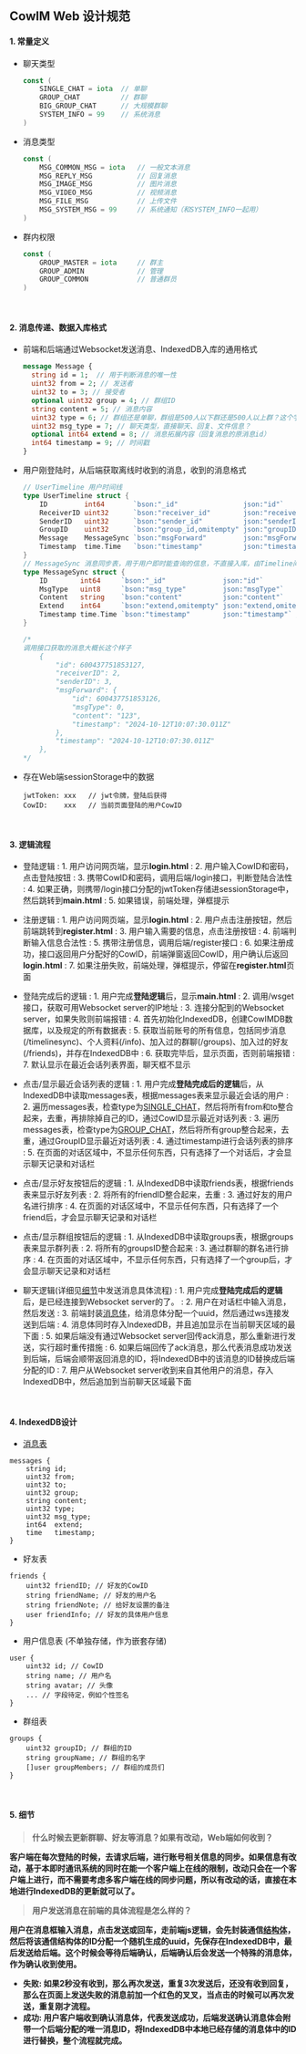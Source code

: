 ## CowIM Web 设计规范
<h4 id="constants">1. 常量定义 </h4>

<ul>

<li id="chat_type">聊天类型</li>

```go
const (
    SINGLE_CHAT = iota  // 单聊
    GROUP_CHAT          // 群聊
    BIG_GROUP_CHAT      // 大规模群聊
    SYSTEM_INFO = 99    // 系统消息
)
```

<li id="message_type">消息类型</li>

```go
const (
    MSG_COMMON_MSG = iota   // 一般文本消息
    MSG_REPLY_MSG           // 回复消息
    MSG_IMAGE_MSG           // 图片消息
    MSG_VIDEO_MSG           // 视频消息
    MSG_FILE_MSG            // 上传文件
    MSG_SYSTEM_MSG = 99     // 系统通知（和SYSTEM_INFO一起用）
)
```

<li id="group_priv">群内权限</li>

```go
const (
    GROUP_MASTER = iota     // 群主
    GROUP_ADMIN             // 管理
    GROUP_COMMON            // 普通群员
)
```
</ul>

<br>

<h4 id="types">2. 消息传递、数据入库格式</h4>

<ul>

<li id="message">前端和后端通过Websocket发送消息、IndexedDB入库的通用格式</li>

```protobuf
message Message {
  string id = 1;  // 用于判断消息的唯一性
  uint32 from = 2; // 发送者
  uint32 to = 3; // 接受者
  optional uint32 group = 4; // 群组ID
  string content = 5; // 消息内容
  uint32 type = 6; // 群组还是单聊，群组是500人以下群还是500人以上群？这个字段其实是冗余的，只是方便后端判断
  uint32 msg_type = 7; // 聊天类型，直接聊天、回复、文件信息？
  optional int64 extend = 8; // 消息拓展内容（回复消息的原消息id）
  int64 timestamp = 9; // 时间戳
}
```

<li id="timeline">用户刚登陆时，从后端获取离线时收到的消息，收到的消息格式</li>   

```go
// UserTimeline 用户时间线
type UserTimeline struct {
    ID         int64       `bson:"_id"                json:"id"`
    ReceiverID uint32      `bson:"receiver_id"        json:"receiverID"`
    SenderID   uint32      `bson:"sender_id"          json:"senderID"`
    GroupID    uint32      `bson:"group_id,omitempty" json:"groupID,omitempty"`
    Message    MessageSync `bson:"msgForward"         json:"msgForward"`
    Timestamp  time.Time   `bson:"timestamp"          json:"timestamp"` // 用于删除过时消息 + 实现Timeline模型(用户消息按时间线排列)
}
// MessageSync 消息同步表，用于用户即时能查询的信息，不直接入库，由Timeline间接入库（做数据冗余）
type MessageSync struct {
    ID        int64     `bson:"_id"              json:"id"`
    MsgType   uint8     `bson:"msg_type"         json:"msgType"`
    Content   string    `bson:"content"          json:"content"`
    Extend    int64     `bson:"extend,omitempty" json:"extend,omitempty"`
    Timestamp time.Time `bson:"timestamp"        json:"timestamp"` // 用于删除过时消息
}

/*
调用接口获取的消息大概长这个样子
    {
        "id": 600437751853127,
        "receiverID": 2,
        "senderID": 3,
        "msgForward": {
            "id": 600437751853126,
            "msgType": 0,
            "content": "123",
            "timestamp": "2024-10-12T10:07:30.011Z"
        },
        "timestamp": "2024-10-12T10:07:30.011Z"
    },
*/
```

<li id="sessions">存在Web端sessionStorage中的数据</li>

```
jwtToken: xxx   // jwt令牌，登陆后获得
CowID:    xxx   // 当前页面登陆的用户CowID
```

</ul>

<br>

<h4 id="logic">3. 逻辑流程</h4>

- 登陆逻辑
: 1. 用户访问网页端，显示**login.html**
: 2. 用户输入CowID和密码，点击登陆按钮
: 3. 携带CowID和密码，调用后端/login接口，判断登陆合法性
: 4. 如果正确，则携带/login接口分配的jwtToken存储进sessionStorage中，然后跳转到**main.html**
: 5. 如果错误，前端处理，弹框提示

- 注册逻辑
: 1. 用户访问网页端，显示**login.html**
: 2. 用户点击注册按钮，然后前端跳转到**register.html**
: 3. 用户输入需要的信息，点击注册按钮
: 4. 前端判断输入信息合法性
: 5. 携带注册信息，调用后端/register接口
: 6. 如果注册成功，接口返回用户分配好的CowID，前端弹窗返回CowID，用户确认后返回**login.html**
: 7. 如果注册失败，前端处理，弹框提示，停留在**register.html**页面

- 登陆完成后的逻辑
: 1. 用户完成**登陆逻辑**后，显示**main.html**
: 2. 调用/wsget接口，获取可用Websocket server的IP地址
: 3. 连接分配到的Websocket server，如果失败则前端报错
: 4. 首先初始化IndexedDB，创建CowIMDB数据库，以及规定的所有数据表
: 5. 获取当前账号的所有信息，包括同步消息(/timelinesync)、个人资料(/info)、加入过的群聊(/groups)、加入过的好友(/friends)，并存在IndexedDB中
: 6. 获取完毕后，显示页面，否则前端报错
: 7. 默认显示在最近会话列表界面，聊天框不显示

- 点击/显示最近会话列表的逻辑
: 1. 用户完成**登陆完成后的逻辑**后，从IndexedDB中读取messages表，根据messages表来显示最近会话的用户
: 2. 遍历messages表，检查type为[SINGLE_CHAT](#chat_type)，然后将所有from和to整合起来，去重，再排除掉自己的ID，通过CowID显示最近对话列表
: 3. 遍历messages表，检查type为[GROUP_CHAT](#chat_type)，然后将所有group整合起来，去重，通过GroupID显示最近对话列表
: 4. 通过timestamp进行会话列表的排序
: 5. 在页面的对话区域中，不显示任何东西，只有选择了一个对话后，才会显示聊天记录和对话栏

- 点击/显示好友按钮后的逻辑
: 1. 从IndexedDB中读取friends表，根据friends表来显示好友列表
: 2. 将所有的friendID整合起来，去重
: 3. 通过好友的用户名进行排序
: 4. 在页面的对话区域中，不显示任何东西，只有选择了一个friend后，才会显示聊天记录和对话栏

- 点击/显示群组按钮后的逻辑
: 1. 从IndexedDB中读取groups表，根据groups表来显示群列表
: 2. 将所有的groupsID整合起来
: 3. 通过群聊的群名进行排序
: 4. 在页面的对话区域中，不显示任何东西，只有选择了一个group后，才会显示聊天记录和对话栏

- 聊天逻辑(详细见[细节](#details)中发送消息具体流程)
: 1. 用户完成**登陆完成后的逻辑**后，是已经连接到Websocket server的了。
: 2. 用户在对话栏中输入消息，然后发送
: 3. 前端封装[消息体](#message)，给消息体分配一个uuid，然后通过ws连接发送到后端
: 4. 消息体同时存入IndexedDB，并且追加显示在当前聊天区域的最下面
: 5. 如果后端没有通过Websocket server回传ack消息，那么重新进行发送，实行超时重传措施
: 6. 如果后端回传了ack消息，那么代表消息成功发送到后端，后端会顺带返回消息的ID，将IndexedDB中的该消息的ID替换成后端分配的ID
: 7. 用户从Websocket server收到来自其他用户的消息，存入IndexedDB中，然后追加到当前聊天区域最下面

<br>

<h4 id="db">4. IndexedDB设计</h4>

- [消息表](#message)

```
messages {
    string id;
    uint32 from;
    uint32 to;
    uint32 group;
    string content;
    uint32 type;
    uint32 msg_type;
    int64  extend;
    time   timestamp;
}
```

- 好友表

```
friends {
    uint32 friendID; // 好友的CowID
    string friendName; // 好友的用户名
    string friendNote; // 给好友设置的备注
    user friendInfo; // 好友的具体用户信息
}
```

- 用户信息表 (不单独存储，作为嵌套存储)

```
user {
    uint32 id; // CowID
    string name; // 用户名
    string avatar; // 头像
    ... // 字段待定，例如个性签名
}
```

- 群组表

```
groups {
    uint32 groupID; // 群组的ID
    string groupName; // 群组的名字
    []user groupMembers; // 群组的成员们
}
```

<br>

<h4 id="details">5. 细节<h4/>

> 什么时候去更新群聊、好友等消息？如果有改动，Web端如何收到？

客户端在每次登陆的时候，去请求后端，进行账号相关信息的同步。如果信息有改动，基于本即时通讯系统的同时在能一个客户端上在线的限制，改动只会在一个客户端上进行，而不需要考虑多客户端在线的同步问题，所以有改动的话，直接在本地进行IndexedDB的更新就可以了。

> 用户发送消息在前端的具体流程是怎么样的？

用户在消息框输入消息，点击发送或回车，走前端js逻辑，会先封装通信[结构体](#message)，然后将该通信结构体的ID分配一个随机生成的uuid，先保存在IndexedDB中，最后发送给后端。这个时候会等待后端确认，后端确认后会发送一个特殊的消息体，作为确认收到使用。<br>
- 失败: 如果2秒没有收到，那么再次发送，重复3次发送后，还没有收到回复，那么在页面上发送失败的消息前加一个红色的叉叉，当点击的时候可以再次发送，重复刚才流程。<br>
- 成功: 用户客户端收到确认消息体，代表发送成功，后端发送确认消息体会附带一个后端分配的唯一消息ID，将IndexedDB中本地已经存储的消息体中的ID进行替换，整个流程就完成。